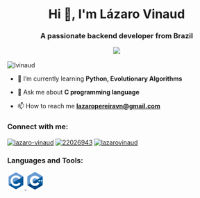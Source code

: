 <h1 align="center">Hi 👋, I'm Lázaro Vinaud</h1>
<h3 align="center">A passionate backend developer from Brazil</h3>

<p align="center"><img src="http://github-profile-summary-cards.vercel.app/api/cards/profile-details?username=LVinaud&theme=tokyonight"/></p>

<p align="left"> <img src="https://komarev.com/ghpvc/?username=lvinaud&label=Profile%20views&color=0e75b6&style=flat" alt="lvinaud" /> </p>

- 🌱 I’m currently learning **Python, Evolutionary Algorithms**

- 💬 Ask me about **C programming language**

- 📫 How to reach me **lazaropereiravn@gmail.com**

<h3 align="left">Connect with me:</h3>
<p align="left">
<a href="https://linkedin.com/in/lazaro-vinaud" target="blank"><img align="center" src="https://raw.githubusercontent.com/rahuldkjain/github-profile-readme-generator/master/src/images/icons/Social/linked-in-alt.svg" alt="lazaro-vinaud" height="30" width="40" /></a>
<a href="https://stackoverflow.com/users/22026943" target="blank"><img align="center" src="https://raw.githubusercontent.com/rahuldkjain/github-profile-readme-generator/master/src/images/icons/Social/stack-overflow.svg" alt="22026943" height="30" width="40" /></a>
<a href="https://instagram.com/lazarovinaud" target="blank"><img align="center" src="https://raw.githubusercontent.com/rahuldkjain/github-profile-readme-generator/master/src/images/icons/Social/instagram.svg" alt="lazarovinaud" height="30" width="40" /></a>
</p>

<h3 align="left">Languages and Tools:</h3>
<p align="left"> <a href="https://www.cprogramming.com/" target="_blank" rel="noreferrer"> <img src="https://raw.githubusercontent.com/devicons/devicon/master/icons/c/c-original.svg" alt="c" width="40" height="40"/> </a> <a href="https://www.w3schools.com/cpp/" target="_blank" rel="noreferrer"> <img src="https://raw.githubusercontent.com/devicons/devicon/master/icons/cplusplus/cplusplus-original.svg" alt="cplusplus" width="40" height="40"/> </a> </p>
